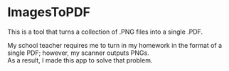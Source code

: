 # ImagesToPDF

This is a tool that turns a collection of .PNG files into a single .PDF.

My school teacher requires me to turn in my homework in the format of a single PDF; however, my scanner outputs PNGs.  
As a result, I made this app to solve that problem.
